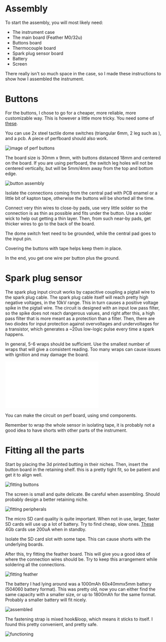 # Assembly

To start the assembly, you will most likely need:

- The instrument case
- The main board (Feather M0/32u)
- Buttons board
- Thermocouple board
- Spark plug sensor board
- Battery
- Screen

There really isn't so much space in the case, so I made these instructions to show how I assembled the instrument.


# Buttons
For the buttons, I chose to go for a cheaper, more reliable, more customizable way. This is however a little more tricky.
You need some of [these](https://www.aliexpress.com/item/32668884101.html).

You can use 2x steel tactile dome switches (triangular 6mm, 2 leg such as ), and a pcb. A piece of perfboard should also work.

![image of perf buttons](buttons_perf.png)

The board size is 30mm x 9mm, with buttons distanced 18mm and centered on the board. If you are using perfboard, the switch leg holes will not be centered vertically, but will be 5mm/4mm away from the top and bottom edge.

![button assembly](buttons.jpg)

Isolate the connections coming from the central pad with PCB enamel or a little bit of kapton tape, otherwise the buttons will be shorted all the time.

Connect very thin wires to close-by pads, use very little solder so the connection is as thin as possible and fits under the button. Use a solder wick to help out getting a thin layer.
Then, from such near-by pads, get thicker wires to go to the back of the board.

The dome switch feet need to be grounded, while the central pad goes to the input pin.

Covering the buttons with tape helps keep them in place.

In the end, you get one wire per button plus the ground.


# Spark plug sensor
The spark plug input circuit works by capacitive coupling a pigtail wire to the spark plug cable. The spark plug cable itself will reach pretty high negative voltages, in the 10kV range. This in turn causes a positive voltage spike in the pigtail wire. The circuit is designed with an input low pass filter, so the spike does not reach dangerous values, and right after this, a high pass filter that is more meant as a protection than a filter. Then, there are two diodes for input protection against overvoltages and undervoltages for a transistor, which generates a ~20us low-logic pulse every time a spark happens.

In general, 5-6 wraps should be sufficient. Use the smallest number of wraps that will give a consistent reading. Too many wraps can cause issues with ignition and may damage the board.

![spark plug sensor schematic](/hardware/spark_input.pdf)

You can make the circuit on perf board, using smd components.

Remember to wrap the whole sensor in isolating tape, it is probably not a good idea to have shorts with other parts of the instrument.

# Fitting all the parts

Start by placing the 3d printed butting in their niches. Then, insert the button board in the retaining shelf. this is a pretty tight fit, so be patient and get it to align well.

![fitting buttons](button_assembly.jpg)

The screen is small and quite delicate. Be careful when assembling. Should probably design a better retaining niche.

![fitting peripherals](assembly_peripherals.jpg)

The micro SD card quality is quite important. When not in use, larger, faster SD cards will use up a lot of battery. Try to find cheap, slow ones. [These](https://www.ebay.it/itm/303426113204?ssPageName=STRK%3AMEBIDX%3AIT&_trksid=p2060353.m2749.l2649) 4Gb cards use 200uA when in standby.

Isolate the SD card slot with some tape. This can cause shorts with the underlying boards.

After this, try fitting the feather board. This will give you a good idea of where the connection wires should be. Try to keep this arrangement while soldering all the connections.

![fitting feather](feather_placement.jpg)

The battery I had lying around was a 1000mAh 60x40mmx5mm battery (504060 battery format). This was pretty old, now you can either find the same capacity with a smaller size, or up to 1800mAh for the same format. Probably a smaller battery will fit nicely.

![assembled](final_open.jpg)

The fastening strap is mixed hook&loop, which means it sticks to itself. I found this pretty convenient, and pretty safe.

![functioning](final_closed.jpg)
